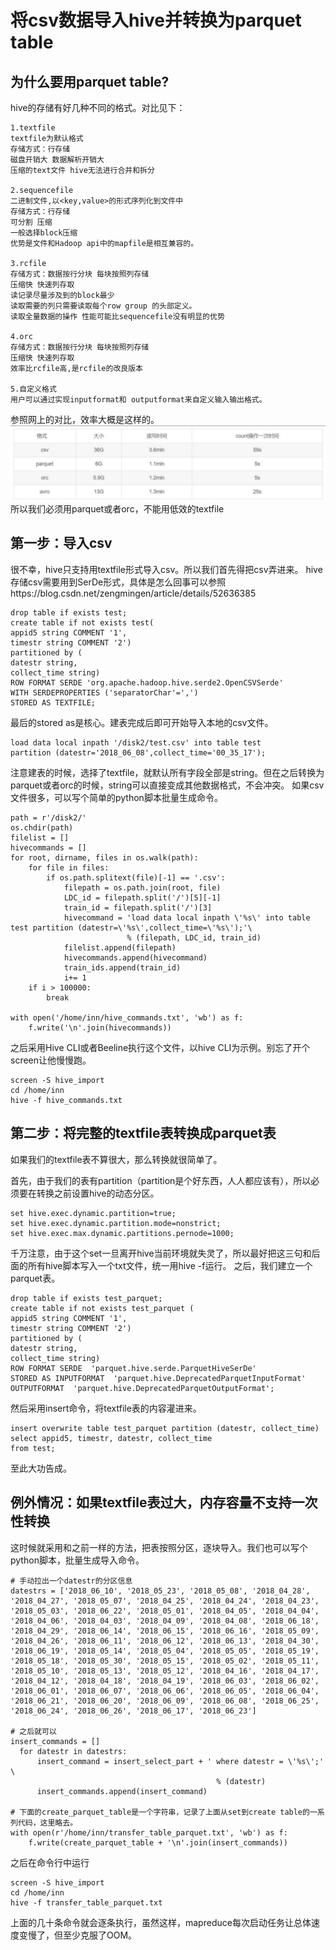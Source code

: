 # 将csv数据导入hive并转换为parquet table
## 为什么要用parquet table?
hive的存储有好几种不同的格式。对比见下：

    1.textfile
    textfile为默认格式
    存储方式：行存储
    磁盘开销大 数据解析开销大
    压缩的text文件 hive无法进行合并和拆分

    2.sequencefile
    二进制文件,以<key,value>的形式序列化到文件中
    存储方式：行存储
    可分割 压缩
    一般选择block压缩
    优势是文件和Hadoop api中的mapfile是相互兼容的。

    3.rcfile
    存储方式：数据按行分块 每块按照列存储
    压缩快 快速列存取
    读记录尽量涉及到的block最少
    读取需要的列只需要读取每个row group 的头部定义。
    读取全量数据的操作 性能可能比sequencefile没有明显的优势

    4.orc
    存储方式：数据按行分块 每块按照列存储
    压缩快 快速列存取
    效率比rcfile高,是rcfile的改良版本

    5.自定义格式
    用户可以通过实现inputformat和 outputformat来自定义输入输出格式。

参照网上的对比，效率大概是这样的。
![compare](https://github.com/StillMas/Distributed-test/raw/master/hive_datetype.png)
所以我们必须用parquet或者orc，不能用低效的textfile
## 第一步：导入csv
很不幸，hive只支持用textfile形式导入csv。所以我们首先得把csv弄进来。
hive存储csv需要用到SerDe形式，具体是怎么回事可以参照https://blog.csdn.net/zengmingen/article/details/52636385

    drop table if exists test;
    create table if not exists test(  
    appid5 string COMMENT '1',   
    timestr string COMMENT '2')
    partitioned by (   
    datestr string,  
    collect_time string)
    ROW FORMAT SERDE 'org.apache.hadoop.hive.serde2.OpenCSVSerde' 
    WITH SERDEPROPERTIES ('separatorChar'=',') 
    STORED AS TEXTFILE;

最后的stored as是核心。建表完成后即可开始导入本地的csv文件。

    load data local inpath '/disk2/test.csv' into table test 
    partition (datestr='2018_06_08',collect_time='00_35_17');

注意建表的时候，选择了textfile，就默认所有字段全部是string。但在之后转换为parquet或者orc的时候，string可以直接变成其他数据格式，不会冲突。
如果csv文件很多，可以写个简单的python脚本批量生成命令。

    path = r'/disk2/'
    os.chdir(path)
    filelist = []
    hivecommands = []
    for root, dirname, files in os.walk(path):
        for file in files:
            if os.path.splitext(file)[-1] == '.csv':
                filepath = os.path.join(root, file)
                LDC_id = filepath.split('/')[5][-1]
                train_id = filepath.split('/')[3]
                hivecommand = 'load data local inpath \'%s\' into table test partition (datestr=\'%s\',collect_time=\'%s\');'\
                              % (filepath, LDC_id, train_id)
                filelist.append(filepath)
                hivecommands.append(hivecommand)
                train_ids.append(train_id)
                i+= 1
        if i > 100000:
            break

    with open('/home/inn/hive_commands.txt', 'wb') as f:
        f.write('\n'.join(hivecommands))
        
之后采用Hive CLI或者Beeline执行这个文件，以hive CLI为示例。别忘了开个screen让他慢慢跑。
    
    screen -S hive_import
    cd /home/inn 
    hive -f hive_commands.txt

## 第二步：将完整的textfile表转换成parquet表
如果我们的textfile表不算很大，那么转换就很简单了。


首先，由于我们的表有partition（partition是个好东西，人人都应该有），所以必须要在转换之前设置hive的动态分区。

    set hive.exec.dynamic.partition=true;
    set hive.exec.dynamic.partition.mode=nonstrict;
    set hive.exec.max.dynamic.partitions.pernode=1000;

千万注意，由于这个set一旦离开hive当前环境就失灵了，所以最好把这三句和后面的所有hive脚本写入一个txt文件，统一用hive -f运行。
之后，我们建立一个parquet表。

    drop table if exists test_parquet;
    create table if not exists test_parquet (  
    appid5 string COMMENT '1',   
    timestr string COMMENT '2')
    partitioned by (   
    datestr string,  
    collect_time string)
    ROW FORMAT SERDE  'parquet.hive.serde.ParquetHiveSerDe'
    STORED AS INPUTFORMAT  'parquet.hive.DeprecatedParquetInputFormat'
    OUTPUTFORMAT  'parquet.hive.DeprecatedParquetOutputFormat';
    
然后采用insert命令，将textfile表的内容灌进来。

    insert overwrite table test_parquet partition (datestr, collect_time) 
    select appid5, timestr, datestr, collect_time
    from test;

至此大功告成。

## 例外情况：如果textfile表过大，内存容量不支持一次性转换

这时候就采用和之前一样的方法，把表按照分区，逐块导入。我们也可以写个python脚本，批量生成导入命令。

    # 手动拉出一个datestr的分区信息
    datestrs = ['2018_06_10', '2018_05_23', '2018_05_08', '2018_04_28', '2018_04_27', '2018_05_07', '2018_04_25', '2018_04_24', '2018_04_23', '2018_05_03', '2018_06_22', '2018_05_01', '2018_04_05', '2018_04_04', '2018_04_06', '2018_04_03', '2018_04_09', '2018_04_08', '2018_06_18', '2018_04_29', '2018_06_14', '2018_06_15', '2018_06_16', '2018_05_09', '2018_04_26', '2018_06_11', '2018_06_12', '2018_06_13', '2018_04_30', '2018_06_19', '2018_05_14', '2018_05_04', '2018_05_05', '2018_05_19', '2018_05_18', '2018_05_30', '2018_05_15', '2018_05_02', '2018_05_11', '2018_05_10', '2018_05_13', '2018_05_12', '2018_04_16', '2018_04_17', '2018_04_12', '2018_04_18', '2018_04_19', '2018_06_03', '2018_06_02', '2018_06_01', '2018_06_07', '2018_06_06', '2018_06_05', '2018_06_04', '2018_06_21', '2018_06_20', '2018_06_09', '2018_06_08', '2018_06_25', '2018_06_24', '2018_06_26', '2018_06_17', '2018_06_23']
    
    # 之后就可以
    insert_commands = []
      for datestr in datestrs:
          insert_command = insert_select_part + ' where datestr = \'%s\';' \
                                                  % (datestr) 
          insert_commands.append(insert_command)
          
    # 下面的create_parquet_table是一个字符串，记录了上面从set到create table的一系列代码，这里略去。
    with open(r'/home/inn/transfer_table_parquet.txt', 'wb') as f:
        f.write(create_parquet_table + '\n'.join(insert_commands))

之后在命令行中运行

    screen -S hive_import
    cd /home/inn
    hive -f transfer_table_parquet.txt

上面的几十条命令就会逐条执行，虽然这样，mapreduce每次启动任务让总体速度变慢了，但至少克服了OOM。
